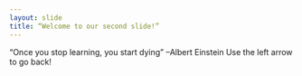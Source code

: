 ```yaml
---
layout: slide
title: “Welcome to our second slide!”
---
```

“Once you stop learning, you start dying” –Albert Einstein
Use the left arrow to go back!
